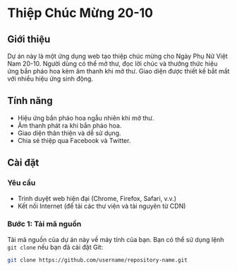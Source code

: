 # Thiệp Chúc Mừng 20-10

## Giới thiệu
Dự án này là một ứng dụng web tạo thiệp chúc mừng cho Ngày Phụ Nữ Việt Nam 20-10. Người dùng có thể mở thư, đọc lời chúc và thưởng thức hiệu ứng bắn pháo hoa kèm âm thanh khi mở thư. Giao diện được thiết kế bắt mắt với nhiều hiệu ứng sinh động.

## Tính năng
- Hiệu ứng bắn pháo hoa ngẫu nhiên khi mở thư.
- Âm thanh phát ra khi bắn pháo hoa.
- Giao diện thân thiện và dễ sử dụng.
- Chia sẻ thiệp qua Facebook và Twitter.

## Cài đặt

### Yêu cầu
- Trình duyệt web hiện đại (Chrome, Firefox, Safari, v.v.)
- Kết nối Internet (để tải các thư viện và tài nguyên từ CDN)

### Bước 1: Tải mã nguồn
Tải mã nguồn của dự án này về máy tính của bạn. Bạn có thể sử dụng lệnh `git clone` nếu bạn đã cài đặt Git:

```bash
git clone https://github.com/username/repository-name.git
